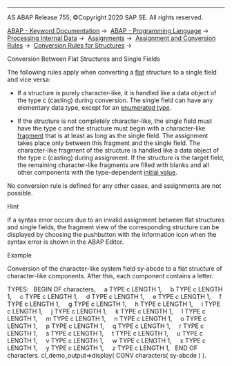   

* * *

AS ABAP Release 755, ©Copyright 2020 SAP SE. All rights reserved.

[ABAP - Keyword Documentation](javascript:call_link\('abenabap.htm'\)) →  [ABAP - Programming Language](javascript:call_link\('abenabap_reference.htm'\)) →  [Processing Internal Data](javascript:call_link\('abenabap_data_working.htm'\)) →  [Assignments](javascript:call_link\('abenvalue_assignments.htm'\)) →  [Assignment and Conversion Rules](javascript:call_link\('abenconversion_rules.htm'\)) →  [Conversion Rules for Structures](javascript:call_link\('abenconversion_struc.htm'\)) → 

Conversion Between Flat Structures and Single Fields

The following rules apply when converting a [flat](javascript:call_link\('abenflat_glosry.htm'\) "Glossary Entry") structure to a single field and vice versa:

-   If a structure is purely character-like, it is handled like a data object of the type c (casting) during conversion. The single field can have any elementary data type, except for an [enumerated type](javascript:call_link\('abenenumerated_type_glosry.htm'\) "Glossary Entry").

-   If the structure is not completely character-like, the single field must have the type c and the structure must begin with a character-like [fragment](javascript:call_link\('abenunicode_fragment_view.htm'\)) that is at least as long as the single field. The assignment takes place only between this fragment and the single field. The character-like fragment of the structure is handled like a data object of the type c (casting) during assignment. If the structure is the target field, the remaining character-like fragments are filled with blanks and all other components with the type-dependent [initial value](javascript:call_link\('abeninitial_value_glosry.htm'\) "Glossary Entry").

No conversion rule is defined for any other cases, and assignments are not possible.

Hint

If a syntax error occurs due to an invalid assignment between flat structures and single fields, the fragment view of the corresponding structure can be displayed by choosing the pushbutton with the information icon when the syntax error is shown in the ABAP Editor.

Example

Conversion of the character-like system field sy-abcde to a flat structure of character-like components. After this, each component contains a letter.

TYPES:
  BEGIN OF characters,
    a TYPE c LENGTH 1,
    b TYPE c LENGTH 1,
    c TYPE c LENGTH 1,
    d TYPE c LENGTH 1,
    e TYPE c LENGTH 1,
    f TYPE c LENGTH 1,
    g TYPE c LENGTH 1,
    h TYPE c LENGTH 1,
    i TYPE c LENGTH 1,
    j TYPE c LENGTH 1,
    k TYPE c LENGTH 1,
    l TYPE c LENGTH 1,
    m TYPE c LENGTH 1,
    n TYPE c LENGTH 1,
    o TYPE c LENGTH 1,
    p TYPE c LENGTH 1,
    q TYPE c LENGTH 1,
    r TYPE c LENGTH 1,
    s TYPE c LENGTH 1,
    t TYPE c LENGTH 1,
    u TYPE c LENGTH 1,
    v TYPE c LENGTH 1,
    w TYPE c LENGTH 1,
    x TYPE c LENGTH 1,
    y TYPE c LENGTH 1,
    z TYPE c LENGTH 1,
  END OF characters.
cl\_demo\_output=>display( CONV characters( sy-abcde ) ).